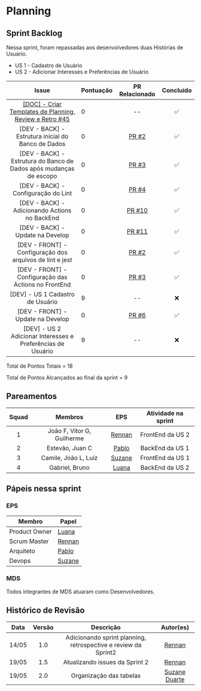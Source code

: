 # Planning 

## Sprint Backlog

Nessa sprint, foram repassadas aos desenvolvedores duas Histórias de Usuário. 

- US 1 - Cadastro de Usuário 
- US 2 - Adicionar Interesses e Preferências de Usuário 

| **Issue**                                                            | **Pontuação** | **PR Relacionado**| **Concluído** |
| :--------------------------------------------------------------------: | :------------- | :-----------: | :----:|
| [[DOC] - Criar Templates de Planning, Review e Retro #45](https://github.com/fga-eps-mds/2025.1-VaiPelaSombra-docs/issues/45)| 0             |       --       | ✅ |
| [DEV - BACK] - Estrutura inicial do Banco de Dados | 0 | [PR #2](https://github.com/fga-eps-mds/2025.1-VaiPelaSombra-BackEnd/pull/2 ) |✅|
| [DEV - BACK] - Estrutura do Banco de Dados após mudanças de escopo | 0 | [PR #3](https://github.com/fga-eps-mds/2025.1-VaiPelaSombra-BackEnd/pull/3) |✅|
| [DEV - BACK] - Configuração do Lint | 0 | [PR #4](https://github.com/fga-eps-mds/2025.1-VaiPelaSombra-BackEnd/pull/4) |✅|
| [DEV - BACK] - Adicionando Actions no BackEnd | 0 | [PR #10](https://github.com/fga-eps-mds/2025.1-VaiPelaSombra-BackEnd/pull/10) |✅|
| [DEV - BACK] - Update na Develop | 0 | [PR #11](https://github.com/fga-eps-mds/2025.1-VaiPelaSombra-BackEnd/pull/11) |✅|
| [DEV - FRONT] - Configuração dos arquivos de lint e jest  | 0 | [PR #2](https://github.com/fga-eps-mds/2025.1-VaiPelaSombra-FrontEnd/pull/2) |✅|
| [DEV - FRONT] - Configuração das Actions no FrontEnd | 0 | [PR #3](https://github.com/fga-eps-mds/2025.1-VaiPelaSombra-FrontEnd/pull/3) |✅|
| [DEV] - US 1 Cadastro de Usuário | 9             | --       | ❌ |
| [DEV - FRONT] - Update na Develop | 0             | [PR #6](https://github.com/fga-eps-mds/2025.1-VaiPelaSombra-FrontEnd/pull/6)       | ✅ |
| [DEV] - US 2 Adicionar Interesses e Preferências de Usuário  | 9             |  --      | ❌ |

Total de Pontos Totais = 18

Total de Pontos Alcançados ao final da sprint = 9

## Pareamentos

| Squad | Membros | EPS | Atividade na sprint |
|:--------: | :-------: | :-------:| :-----:|
| 1 | João F, Vitor G, Guilherme | [Rennan](https://github.com/renannOgomes) | FrontEnd da US 2 |
| 2 | Estevão, Juan C | [Pablo](https://github.com/PabloGJBS) | BackEnd da US 1 |
| 3 | Camile, João L, Luiz | [Suzane](https://github.com/suzaneaduarte) | FrontEnd da US 1|
| 4 | Gabriel, Bruno | [Luana](https://github.com/luanatorress) | BackEnd da US 2|

## Pápeis nessa sprint

### EPS
Membro| Papel
------------ | --------------
Product Owner | [Luana](https://github.com/luanatorress) 
Scrum Master | [Rennan](https://github.com/renannOgomes)
Arquiteto | [Pablo](https://github.com/PabloGJBS)
Devops | [Suzane](https://github.com/suzaneaduarte)

### MDS
Todos integrantes de MDS atuaram como Desenvolvedores. 

## Histórico de Revisão
| Data | Versão | Descrição | Autor(es)|
|:----:|:------:|:---------:|:--------:|
| 14/05 | 1.0 | Adicionando sprint planning, retrospective e review da Sprint2| [Rennan](https://github.com/renannOgomes)|
| 19/05 | 1.5 | Atualizando issues da Sprint 2 | [Rennan](https://github.com/renannOgomes)|
| 19/05 | 2.0 | Organização das tabelas | [Suzane Duarte](https://github.com/suzaneaduarte)|